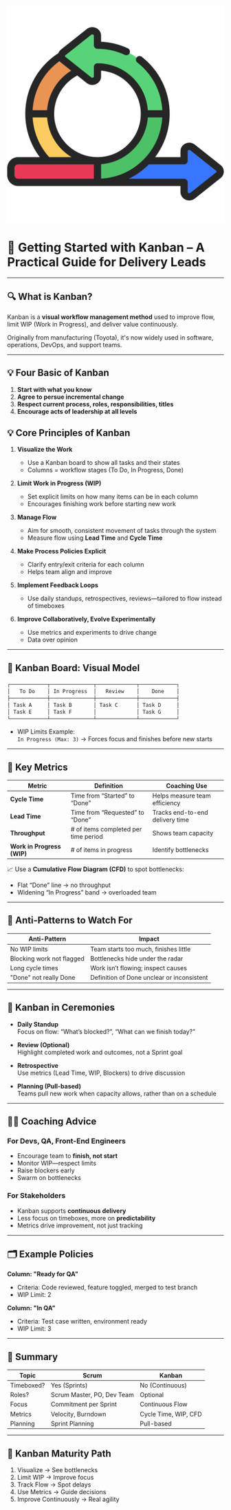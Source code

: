 ![Agile fundementals](../images/Agile-undementals.png "Agile fundementals")
# 🧭 Getting Started with Kanban – A Practical Guide for Delivery Leads

---

## 🔍 What is Kanban?

Kanban is a **visual workflow management method** used to improve flow, limit WIP (Work in Progress), and deliver value continuously.

Originally from manufacturing (Toyota), it's now widely used in software, operations, DevOps, and support teams.

---
## 💡 Four Basic of Kanban

1. **Start with what you know**
2. **Agree to persue incremental change**
3. **Respect current process, roles, responsibilities, titles**
4. **Encourage acts of leadership at all levels**

## 💡 Core Principles of Kanban

1. **Visualize the Work**
   - Use a Kanban board to show all tasks and their states
   - Columns = workflow stages (To Do, In Progress, Done)
   
2. **Limit Work in Progress (WIP)**
   - Set explicit limits on how many items can be in each column
   - Encourages finishing work before starting new work

3. **Manage Flow**
   - Aim for smooth, consistent movement of tasks through the system
   - Measure flow using **Lead Time** and **Cycle Time**

4. **Make Process Policies Explicit**
   - Clarify entry/exit criteria for each column
   - Helps team align and improve

5. **Implement Feedback Loops**
   - Use daily standups, retrospectives, reviews—tailored to flow instead of timeboxes

6. **Improve Collaboratively, Evolve Experimentally**
   - Use metrics and experiments to drive change
   - Data over opinion

---

## 🧠 Kanban Board: Visual Model

```
┌────────────┬──────────────┬─────────────┬────────────┐
│   To Do    │ In Progress  │   Review    │    Done    │
├────────────┼──────────────┼─────────────┼────────────┤
│ Task A     │ Task B       │ Task C      │ Task D     │
│ Task E     │ Task F       │             │ Task G     │
└────────────┴──────────────┴─────────────┴────────────┘
```

- WIP Limits Example:  
  `In Progress (Max: 3)` → Forces focus and finishes before new starts

---

## 📏 Key Metrics

| Metric | Definition | Coaching Use |
|--------|------------|--------------|
| **Cycle Time** | Time from “Started” to “Done” | Helps measure team efficiency |
| **Lead Time** | Time from “Requested” to “Done” | Tracks end-to-end delivery time |
| **Throughput** | # of items completed per time period | Shows team capacity |
| **Work in Progress (WIP)** | # of items in progress | Identify bottlenecks |

📈 Use a **Cumulative Flow Diagram (CFD)** to spot bottlenecks:
- Flat “Done” line → no throughput
- Widening “In Progress” band → overloaded team

---

## 🛑 Anti-Patterns to Watch For

| Anti-Pattern | Impact |
|--------------|--------|
| No WIP limits | Team starts too much, finishes little |
| Blocking work not flagged | Bottlenecks hide under the radar |
| Long cycle times | Work isn’t flowing; inspect causes |
| "Done" not really Done | Definition of Done unclear or inconsistent |

---

## 🤝 Kanban in Ceremonies

- **Daily Standup**  
  Focus on flow: “What’s blocked?”, “What can we finish today?”

- **Review (Optional)**  
  Highlight completed work and outcomes, not a Sprint goal

- **Retrospective**  
  Use metrics (Lead Time, WIP, Blockers) to drive discussion

- **Planning (Pull-based)**  
  Teams pull new work when capacity allows, rather than on a schedule

---

## 🧑‍🏫 Coaching Advice

### For Devs, QA, Front-End Engineers

- Encourage team to **finish, not start**
- Monitor WIP—respect limits
- Raise blockers early
- Swarm on bottlenecks

### For Stakeholders

- Kanban supports **continuous delivery**
- Less focus on timeboxes, more on **predictability**
- Metrics drive improvement, not just tracking

---

## 🗂️ Example Policies

**Column: "Ready for QA"**  
- Criteria: Code reviewed, feature toggled, merged to test branch  
- WIP Limit: 2

**Column: "In QA"**  
- Criteria: Test case written, environment ready  
- WIP Limit: 3

---

## 📌 Summary

| Topic | Scrum | Kanban |
|-------|-------|--------|
| Timeboxed? | Yes (Sprints) | No (Continuous) |
| Roles? | Scrum Master, PO, Dev Team | Optional |
| Focus | Commitment per Sprint | Continuous Flow |
| Metrics | Velocity, Burndown | Cycle Time, WIP, CFD |
| Planning | Sprint Planning | Pull-based |

---

## 🔄 Kanban Maturity Path

1. Visualize → See bottlenecks
2. Limit WIP → Improve focus
3. Track Flow → Spot delays
4. Use Metrics → Guide decisions
5. Improve Continuously → Real agility

